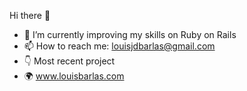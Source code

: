 Hi there 👋

- 🔭 I’m currently improving my skills on Ruby on Rails
- 📫 How to reach me: louisjdbarlas@gmail.com
- 👇 Most recent project
- 🌍 www.louisbarlas.com

